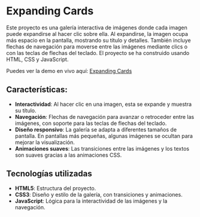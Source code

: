 # Expanding Cards

Este proyecto es una galería interactiva de imágenes donde cada imagen puede expandirse al hacer clic sobre ella. Al expandirse, la imagen ocupa más espacio en la pantalla, mostrando su título y detalles. También incluye flechas de navegación para moverse entre las imágenes mediante clics o con las teclas de flechas del teclado. El proyecto se ha construido usando HTML, CSS y JavaScript.

Puedes ver la demo en vivo aquí: [Expanding Cards](https://bereverte.github.io/expanding-cards/)

## Características:

- **Interactividad**: Al hacer clic en una imagen, esta se expande y muestra su título.
- **Navegación**: Flechas de navegación para avanzar o retroceder entre las imágenes, con soporte para las teclas de flechas del teclado.
- **Diseño responsivo**: La galería se adapta a diferentes tamaños de pantalla. En pantallas más pequeñas, algunas imágenes se ocultan para mejorar la visualización.
- **Animaciones suaves**: Las transiciones entre las imágenes y los textos son suaves gracias a las animaciones CSS.

## Tecnologías utilizadas

- **HTML5**: Estructura del proyecto.
- **CSS3**: Diseño y estilo de la galería, con transiciones y animaciones.
- **JavaScript**: Lógica para la interactividad de las imágenes y la navegación.
